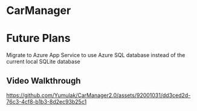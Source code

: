 # CarManager
# Future Plans
Migrate to Azure App Service to use Azure SQL database instead of the current local SQLite database

## Video Walkthrough

https://github.com/Yumulak/CarManager2.0/assets/92001031/dd3ced2d-76c3-4cf8-b1b3-8d2ec93b25c1

